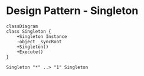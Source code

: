 # Design Pattern - Singleton

```mermaid
classDiagram
class Singleton {
    +Singleton Instance
    -object _syncRoot
    +Singleton()
    +Execute()
}

Singleton "*" ..> "1" Singleton
```